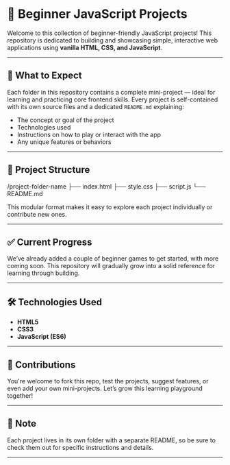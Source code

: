 # 🚀 Beginner JavaScript Projects

Welcome to this collection of beginner-friendly JavaScript projects! This repository is dedicated to building and showcasing simple, interactive web applications using **vanilla HTML, CSS, and JavaScript**.

---

## 🧠 What to Expect

Each folder in this repository contains a complete mini-project — ideal for learning and practicing core frontend skills. Every project is self-contained with its own source files and a dedicated `README.md` explaining:

- The concept or goal of the project
- Technologies used
- Instructions on how to play or interact with the app
- Any unique features or behaviors

---

## 📁 Project Structure

/project-folder-name
├── index.html
├── style.css
├── script.js
└── README.md


This modular format makes it easy to explore each project individually or contribute new ones.

---

## ✅ Current Progress

We’ve already added a couple of beginner games to get started, with more coming soon. This repository will gradually grow into a solid reference for learning through building.

---

## 🛠️ Technologies Used

- **HTML5**
- **CSS3**
- **JavaScript (ES6)**

---

## 🤝 Contributions

You're welcome to fork this repo, test the projects, suggest features, or even add your own mini-projects. Let’s grow this learning playground together!

---

## 📌 Note

Each project lives in its own folder with a separate README, so be sure to check them out for specific instructions and details.

---

